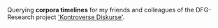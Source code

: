 Querying **corpora timelines** for my friends and colleagues of the DFG-Research project ['Kontroverse Diskurse'](https://www.uni-trier.de/universitaet/fachbereiche-faecher/fachbereich-ii/faecher/germanistik/professurenfachteile/germanistische-linguistik/professoren/prof-dr-martin-wengeler/kontroverse-diskurse).
